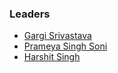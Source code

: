 ### Leaders
* [Gargi Srivastava](mailto:gargi.srivastva@owasp.org)
* [Prameya Singh Soni](mailto:prameyasingh.soni@owasp.org)
* [Harshit Singh](mailto:harshit.singh@owasp.org)
